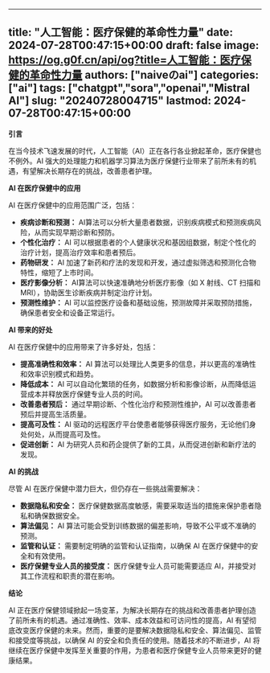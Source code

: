 
---
title: "人工智能：医疗保健的革命性力量"
date: 2024-07-28T00:47:15+00:00
draft: false
image: https://og.g0f.cn/api/og?title=人工智能：医疗保健的革命性力量
authors: ["naiveのai"]
categories: ["ai"]
tags: ["chatgpt","sora","openai","Mistral AI"]
slug: "20240728004715"
lastmod: 2024-07-28T00:47:15+00:00
---
**引言**

在当今技术飞速发展的时代，人工智能（AI）正在各行各业掀起革命，医疗保健也不例外。AI 强大的处理能力和机器学习算法为医疗保健行业带来了前所未有的机遇，有望解决长期存在的挑战，改善患者护理。

**AI 在医疗保健中的应用**

AI 在医疗保健中的应用范围广泛，包括：

* **疾病诊断和预测：** AI算法可以分析大量患者数据，识别疾病模式和预测疾病风险，从而实现早期诊断和预防。
* **个性化治疗：** AI 可以根据患者的个人健康状况和基因组数据，制定个性化的治疗计划，提高治疗效率和患者预后。
* **药物研发：** AI 加速了新药和疗法的发现和开发，通过虚拟筛选和预测化合物特性，缩短了上市时间。
* **医疗影像分析：** AI算法可以快速准确地分析医疗影像（如 X 射线、CT 扫描和 MRI），协助医生诊断疾病并制定治疗计划。
* **预测性维护：** AI 可以监控医疗设备和基础设施，预测故障并采取预防措施，确保患者安全和设备正常运行。

**AI 带来的好处**

AI 在医疗保健中的应用带来了许多好处，包括：

* **提高准确性和效率：** AI 算法可以处理比人类更多的信息，并以更高的准确性和效率识别模式和趋势。
* **降低成本：** AI 可以自动化繁琐的任务，如数据分析和影像诊断，从而降低运营成本并释放医疗保健专业人员的时间。
* **改善患者预后：** 通过早期诊断、个性化治疗和预测性维护，AI 可以改善患者预后并提高生活质量。
* **提高可及性：** AI 驱动的远程医疗平台使患者能够获得医疗服务，无论他们身处何处，从而提高可及性。
* **促进创新：** AI 为研究人员和药企提供了新的工具，从而促进创新和新疗法的发现。

**AI 的挑战**

尽管 AI 在医疗保健中潜力巨大，但仍存在一些挑战需要解决：

* **数据隐私和安全：** 医疗保健数据高度敏感，需要采取适当的措施来保护患者隐私和确保数据安全。
* **算法偏见：** AI 算法可能会受到训练数据的偏差影响，导致不公平或不准确的预测。
* **监管和认证：** 需要制定明确的监管和认证指南，以确保 AI 在医疗保健中的安全和有效使用。
* **医疗保健专业人员的接受度：** 医疗保健专业人员可能需要适应 AI，并接受对其工作流程和职责的潜在影响。

**结论**

AI 正在医疗保健领域掀起一场变革，为解决长期存在的挑战和改善患者护理创造了前所未有的机遇。通过准确性、效率、成本效益和可访问性的提高，AI 有望彻底改变医疗保健的未来。然而，重要的是要解决数据隐私和安全、算法偏见、监管和接受度等挑战，以确保 AI 的安全和负责任的使用。随着技术的不断进步，AI 将继续在医疗保健中发挥至关重要的作用，为患者和医疗保健专业人员带来更好的健康结果。